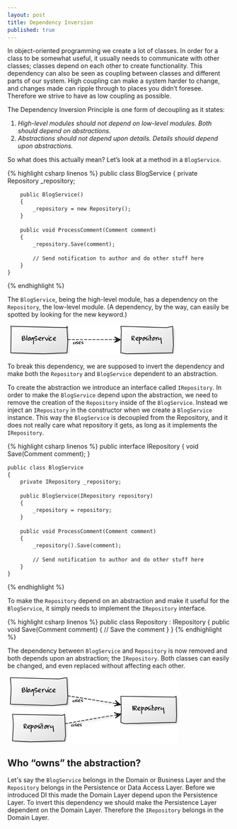 ```yaml
---
layout: post
title: Dependency Inversion
published: true
---
```


In object-oriented programming we create a lot of classes. In order for a class to be somewhat useful, it usually needs to communicate with other classes; classes depend on each other to create functionality. This dependency can also be seen as coupling between classes and different parts of our system. High coupling can make a system harder to change, and changes made can ripple through to places you didn’t foresee. Therefore we strive to have as low coupling as possible.

The Dependency Inversion Principle is one form of decoupling as it states:

1. *High-level modules should not depend on low-level modules. Both should depend on abstractions.*
2. *Abstractions should not depend upon details. Details should depend upon abstractions.*

So what does this actually mean? Let’s look at a method in a <code>BlogService</code>.

{% highlight csharp linenos %}
	public class BlogService
	{
	    private Repository _repository;

	    public BlogService()
	    {
	        _repository = new Repository();
	    }

	    public void ProcessComment(Comment comment)
	    {
	        _repository.Save(comment);

	        // Send notification to author and do other stuff here
	    }
	}
{% endhighlight %}

The <code>BlogService</code>, being the high-level module, has a dependency on the <code>Repository</code>, the low-level module. (A dependency, by the way, can easily be spotted by looking for the new keyword.)

![Image01](/blog/images/dependency-inversion-01.png)

To break this dependency, we are supposed to invert the dependency and make both the <code>Repository</code> and <code>BlogService</code> dependent to an abstraction.

To create the abstraction we introduce an interface called <code>IRepository</code>. In order to make the <code>BlogService</code> depend upon the abstraction, we need to remove the creation of the <code>Repository</code> inside of the <code>BlogService</code>. Instead we inject an <code>IRepository</code> in the constructor when we create a <code>BlogService</code> instance. This way the <code>BlogService</code> is decoupled from the Repository, and it does not really care what repository it gets, as long as it implements the <code>IRepository</code>.

{% highlight csharp linenos %}
	public interface IRepository
	{
	    void Save(Comment comment);
	}

	public class BlogService
	{
	    private IRepository _repository;

	    public BlogService(IRepository repository)
	    {
	        _repository = repository;
	    }

	    public void ProcessComment(Comment comment)
	    {
	        _repository().Save(comment);

	        // Send notification to author and do other stuff here
	    }
	}
{% endhighlight %}

To make the <code>Repository</code> depend on an abstraction and make it useful for the <code>BlogService</code>, it simply needs to implement the <code>IRepository</code> interface.

{% highlight csharp linenos %}
	public class Repository : IRepository
	{
	    public void Save(Comment comment)
	    {
	        // Save the comment
	    }
	}
{% endhighlight %}

The dependency between <code>BlogService</code> and <code>Repository</code> is now removed and both depends upon an abstraction; the <code>IRepository</code>. Both classes can easily be changed, and even replaced without affecting each other.

![Image02](/blog/images/dependency-inversion-02.png)

## Who “owns” the abstraction?

Let's say the <code>BlogService</code> belongs in the Domain or Business Layer and the <code>Repository</code> belongs in the Persistence or Data Access Layer. Before we introduced DI this made the Domain Layer depend upon the Persistence Layer. To invert this dependency we should make the Persistence Layer dependent on the Domain Layer. Therefore the <code>IRepository</code> belongs in the Domain Layer.